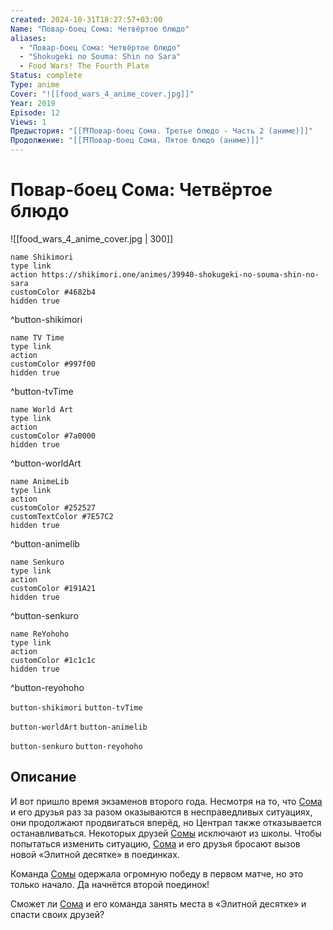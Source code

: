 ```yaml
---
created: 2024-10-31T18:27:57+03:00
Name: "Повар-боец Сома: Четвёртое блюдо"
aliases:
  - "Повар-боец Сома: Четвёртое блюдо"
  - "Shokugeki no Souma: Shin no Sara"
  - Food Wars! The Fourth Plate
Status: complete
Type: anime
Cover: "![[food_wars_4_anime_cover.jpg]]"
Year: 2019
Episode: 12
Views: 1
Предыстория: "[[⛩️Повар-боец Сома. Третье блюдо - Часть 2 (аниме)]]"
Продолжение: "[[⛩️Повар-боец Сома. Пятое блюдо (аниме)]]"
---
```


# Повар-боец Сома: Четвёртое блюдо

![[food_wars_4_anime_cover.jpg | 300]]

```button
name Shikimori
type link
action https://shikimori.one/animes/39940-shokugeki-no-souma-shin-no-sara
customColor #4682b4
hidden true
```
^button-shikimori

```button
name TV Time
type link
action 
customColor #997f00
hidden true
```
^button-tvTime

```button
name World Art
type link
action 
customColor #7a0000
hidden true
```
^button-worldArt

```button
name AnimeLib
type link
action 
customColor #252527
customTextColor #7E57C2
hidden true
```
^button-animelib

```button
name Senkuro
type link
action 
customColor #191A21
hidden true
```
^button-senkuro

```button
name ReYohoho
type link
action 
customColor #1c1c1c
hidden true
```
^button-reyohoho



`button-shikimori` `button-tvTime`

`button-worldArt` `button-animelib`

`button-senkuro` `button-reyohoho`

## Описание

И вот пришло время экзаменов второго года. Несмотря на то, что [Сома](https://shikimori.one/characters/75216-souma-yukihira) и его друзья раз за разом оказываются в несправедливых ситуациях, они продолжают продвигаться вперёд, но Централ также отказывается останавливаться. Некоторых друзей [Сомы](https://shikimori.one/characters/75216-souma-yukihira) исключают из школы. Чтобы попытаться изменить ситуацию, [Сома](https://shikimori.one/characters/75216-souma-yukihira) и его друзья бросают вызов новой «Элитной десятке» в поединках.

Команда [Сомы](https://shikimori.one/characters/75216-souma-yukihira) одержала огромную победу в первом матче, но это только начало. Да начнётся второй поединок!

Сможет ли [Сома](https://shikimori.one/characters/75216-souma-yukihira) и его команда занять места в «Элитной десятке» и спасти своих друзей?
